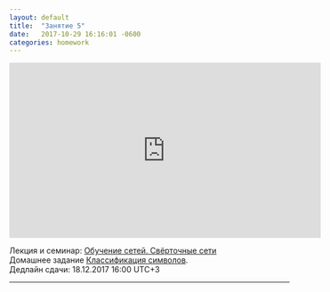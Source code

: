 ```yaml
---
layout: default
title:  "Занятие 5"
date:   2017-10-29 16:16:01 -0600
categories: homework
---
```

<center><div class="video-container"><iframe width="560" height="315" src="https://www.youtube.com/embed/cAJp2hh-_q8" frameborder="0" allowfullscreen></iframe></div></center>  
  
Лекция и семинар: [Обучение сетей. Свёрточные сети](https://goo.gl/ujL9DA)  
Домашнее задание [Классификация символов](https://github.com/deepmipt/dlschl/tree/master/materials/homeworks/hw06).  
Дедлайн сдачи: 18.12.2017 16:00 UTC+3

----------------------------
